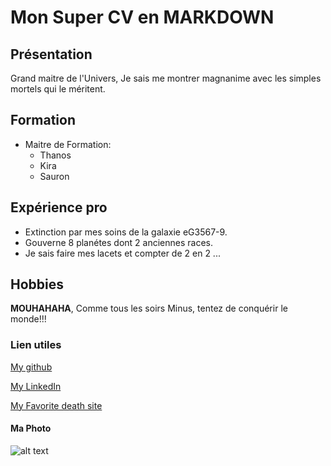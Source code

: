 # **Mon Super CV en MARKDOWN**

## __Présentation__

Grand maitre de l'Univers, Je sais me montrer magnanime avec les simples mortels qui le méritent.

## __Formation__

* Maitre de Formation: 
    * Thanos
    * Kira
    * Sauron

## __Expérience pro__

* Extinction par mes soins de la galaxie eG3567-9.
* Gouverne 8 planétes dont 2 anciennes races.
* Je sais faire mes lacets et compter de 2 en 2 ...

## __Hobbies__

**MOUHAHAHA**, Comme tous les soirs Minus, tentez de conquérir le monde!!!

### __Lien utiles__ 

[My github](https://github.com/RomainMarca)

[My LinkedIn](https://www.linkedin.com/in/romain-marca-527469168/)

[My Favorite death site](https://disney.fr/)

#### __Ma Photo__

![alt text](http://fr.web.img6.acsta.net/r_1280_720/medias/nmedia/18/36/09/16/18452089.jpg)

